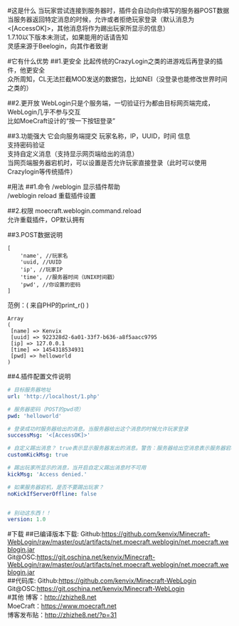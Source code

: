 #这是什么
当玩家尝试连接到服务器时，插件会自动向你填写的服务器POST数据      
当服务器返回特定消息的时候，允许或者拒绝玩家登录（默认消息为<[AccessOK]>，其他消息将作为踢出玩家所显示的信息）     
1.7.10以下版本未测试，如果能用的话请告知       
灵感来源于Beelogin，向其作者致谢         

#它有什么优势
##1.更安全
比起传统的CrazyLogin之类的进游戏后再登录的插件，他更安全     
众所周知，CL无法拦截MOD发送的数据包，比如NEI（没登录也能修改世界时间之类的）

##2.更开放
WebLogin只是个服务端，一切验证行为都由目标网页端完成，WebLogin几乎不参与交互      
比如MoeCraft设计的“按一下按钮登录”

##3.功能强大
它会向服务端提交 玩家名称，IP，UUID，时间 信息        
支持密码验证        
支持自定义消息（支持显示网页端给出的消息）                    
当网页端服务器宕机时，可以设置是否允许玩家直接登录（此时可以使用Crazylogin等传统插件）     

#用法
##1.命令
/weblogin 显示插件帮助  
/weblogin reload 重载插件设置          

##2.权限
moecraft.weblogin.command.reload      
允许重载插件，OP默认拥有         

##3.POST数据说明
```text
[
    'name', //玩家名
    'uuid, //UUID
    'ip', //玩家IP
    'time', //服务器时间（UNIX时间戳）
    'pwd', //你设置的密码
]
```
范例：( 来自PHP的print_r() )
```text
Array
(
 [name] => Kenvix
 [uuid] => 922328d2-6a01-33f7-b636-a8f5aacc9795
 [ip] => 127.0.0.1
 [time] => 1454318534931
 [pwd] => helloworld
)
```
##4.插件配置文件说明
```yaml
# 目标服务器地址
url: 'http://localhost/1.php'

# 服务器密码（POST的pwd项）
pwd: 'helloworld'

# 登录成功时服务器给出的消息。当服务器给出这个消息的时候允许玩家登录
successMsg: '<[AccessOK]>'

# 自定义踢出消息？ true表示显示服务器发出的消息。警告：服务器给出空消息表示服务器宕机！
customKickMsg: true

# 踢出玩家所显示的消息，当开启自定义踢出消息时不可用
kickMsg: 'Access denied.'

# 如果服务器宕机，是否不要踢出玩家？
noKickIfServerOffline: false


# 别动这东西！！
version: 1.0
```
#下载
##已编译版本下载:
Github:https://github.com/kenvix/Minecraft-WebLogin/raw/master/out/artifacts/net.moecraft.weblogin/net.moecraft.weblogin.jar        
Git@OSC:https://git.oschina.net/kenvix/Minecraft-WebLogin/raw/master/out/artifacts/net.moecraft.weblogin/net.moecraft.weblogin.jar    
##代码库:
Github:https://github.com/kenvix/Minecraft-WebLogin       
Git@OSC:https://git.oschina.net/kenvix/Minecraft-WebLogin          
#其他
博客：http://zhizhe8.net           
MoeCraft：https://www.moecraft.net         
博客发布贴：http://zhizhe8.net/?p=31